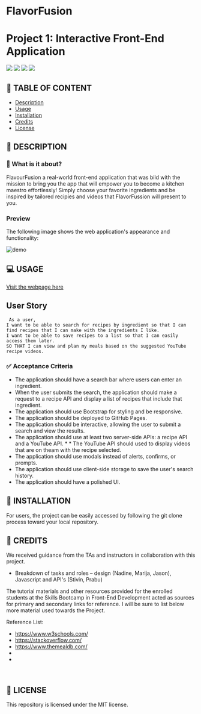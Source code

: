 # FlavorFusion
# Project 1: Interactive Front-End Application
![](https://img.shields.io/badge/html-HTML5-orange?logo=html5)
![](https://img.shields.io/badge/css-CSS3-%231572B6?logo=css3)
![](https://img.shields.io/badge/JavaScript-lightgrey?logo=javascript)
![](https://img.shields.io/github/license/senseilein/password-generator)

## 🚩 TABLE OF CONTENT

- [Description](#-description)
- [Usage](#-usage)
- [Installation](#-installation)
- [Credits](#-credits)
- [License](#-license)

## 📖 DESCRIPTION
### 🎯 What is it about?
FlavourFusion a real-world front-end application that was bild with the mission to bring you the app that will empower you to become a kitchen maestro effortlessly! Simply choose your favorite ingredients and be inspired by tailored recipies and videos that FlavorFussion will present to you. ​

### Preview

The following image shows the web application's appearance and functionality:

![ demo]()

## 💻 USAGE

[Visit the webpage here]()

## User Story

```text
 As a user, 
I want to be able to search for recipes by ingredient so that I can find recipes that I can make with the ingredients I like. 
I want to be able to save recipes to a list so that I can easily access them later. 
SO THAT I can view and plan my meals based on the suggested YouTube recipe videos.
```
### ✅ Acceptance Criteria

* The application should have a search bar where users can enter an ingredient.
* When the user submits the search, the application should make a request to a recipe API and display a list of recipes that include that ingredient.
* The application should use Bootstrap for styling and be responsive.
* The application should be deployed to GitHub Pages.
* The application should be interactive, allowing the user to submit a search and view the results.
* The application should use at least two server-side APIs: a recipe API and a YouTube API. * * The YouTube API should used to display videos that are on theam with the recipe selected.
* The application should use modals instead of alerts, confirms, or prompts.
* The application should use client-side storage to save the user's search history.
* The application should have a polished UI.

## 🚀 INSTALLATION

 For users, the project can be easily accessed by following the git clone process toward your local repository.

 ## 💬 CREDITS


We received guidance from the TAs and instructors in collaboration with this project.
* Breakdown of tasks and roles – design (Nadine, Marija, Jason), Javascript and API's (Stivin, Prabu) 

 The tutorial materials and other resources provided for the enrolled students at the Skills Bootcamp in Front-End Development acted as sources for primary and secondary links for reference. I will be sure to list below more material used towards the Project. 

Reference List:
* https://www.w3schools.com/
* https://stackoverflow.com/
* https://www.themealdb.com/
* 
*

 ​
## 📜 LICENSE

This repository is licensed under the MIT license.
